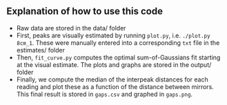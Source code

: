 ## Explanation of how to use this code

* Raw data are stored in the data/ folder
* First, peaks are visually estimated by running `plot.py`, i.e. `./plot.py 8cm_1`. These were manually entered into a corresponding `txt` file in the estimates/ folder
* Then, `fit_curve.py` computes the optimal sum-of-Gaussians fit starting at the visual estimate. The plots and graphs are stored in the output/ folder
* Finally, we compute the median of the interpeak distances for each reading and plot these as a function of the distance between mirrors. This final result is stored in `gaps.csv` and graphed in `gaps.png`.